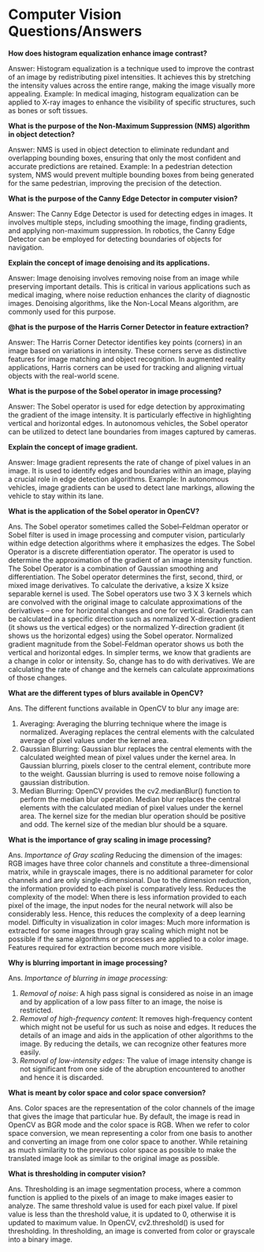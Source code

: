 # Computer Vision Questions/Answers 

**How does histogram equalization enhance image contrast?**

Answer: Histogram equalization is a technique used to improve the contrast of an image by redistributing pixel intensities.
It achieves this by stretching the intensity values across the entire range, making the image visually more appealing.
Example: In medical imaging, histogram equalization can be applied to X-ray images to enhance the visibility of specific structures, such as bones or soft tissues.

**What is the purpose of the Non-Maximum Suppression (NMS) algorithm in object detection?**

Answer: NMS is used in object detection to eliminate redundant and overlapping bounding boxes, ensuring that only the most confident and accurate predictions are retained.
Example: In a pedestrian detection system, NMS would prevent multiple bounding boxes from being generated for the same pedestrian, improving the precision of the detection.

**What is the purpose of the Canny Edge Detector in computer vision?**
   
Answer: The Canny Edge Detector is used for detecting edges in images. It involves multiple steps, including smoothing the image, finding gradients, and applying non-maximum suppression.
In robotics, the Canny Edge Detector can be employed for detecting boundaries of objects for navigation.

**Explain the concept of image denoising and its applications.**

Answer: Image denoising involves removing noise from an image while preserving important details.
This is critical in various applications such as medical imaging, where noise reduction enhances the clarity of diagnostic images.
Denoising algorithms, like the Non-Local Means algorithm, are commonly used for this purpose.

**@hat is the purpose of the Harris Corner Detector in feature extraction?**

Answer: The Harris Corner Detector identifies key points (corners) in an image based on variations in intensity.
These corners serve as distinctive features for image matching and object recognition.
In augmented reality applications, Harris corners can be used for tracking and aligning virtual objects with the real-world scene.

**What is the purpose of the Sobel operator in image processing?**

Answer: The Sobel operator is used for edge detection by approximating the gradient of the image intensity.
It is particularly effective in highlighting vertical and horizontal edges. In autonomous vehicles, the Sobel operator can be utilized to detect lane boundaries from images captured by cameras.

**Explain the concept of image gradient.**

Answer: Image gradient represents the rate of change of pixel values in an image. It is used to identify edges and boundaries within an image, playing a crucial role in edge detection algorithms.
Example: In autonomous vehicles, image gradients can be used to detect lane markings, allowing the vehicle to stay within its lane.

**What is the application of the Sobel operator in OpenCV?**

Ans. The Sobel operator sometimes called the Sobel–Feldman operator or Sobel filter is used in image processing and computer vision, particularly within edge detection algorithms where it emphasizes the edges. The Sobel Operator is a discrete differentiation operator. The operator is used to determine the approximation of the gradient of an image intensity function.
The Sobel Operator is a combination of Gaussian smoothing and differentiation. The Sobel operator determines the first, second, third, or mixed image derivatives. To calculate the derivative, a ksize X ksize separable kernel is used. The Sobel operators use two 3 X 3 kernels which are convolved with the original image to calculate approximations of the derivatives – one for horizontal changes and one for vertical.
Gradients can be calculated in a specific direction such as normalized X-direction gradient (it shows us the vertical edges) or the normalized Y-direction gradient (it shows us the horizontal edges) using the Sobel operator. Normalized gradient magnitude from the Sobel-Feldman operator shows us both the vertical and horizontal edges.
In simpler terms, we know that gradients are a change in color or intensity. So, change has to do with derivatives. We are calculating the rate of change and the kernels can calculate approximations of those changes.

**What are the different types of blurs available in OpenCV?**

Ans. The different functions available in OpenCV to blur any image are:
1. Averaging: Averaging the blurring technique where the image is normalized. Averaging replaces the central elements with the calculated average of pixel values under the kernel area.
2. Gaussian Blurring: Gaussian blur replaces the central elements with the calculated weighted mean of pixel values under the kernel area. In Gaussian blurring, pixels closer to the central element, contribute more to the weight. Gaussian blurring is used to remove noise following a gaussian distribution.
3. Median Blurring: OpenCV provides the cv2.medianBlur() function to perform the median blur operation. Median blur replaces the central elements with the calculated median of pixel values under the kernel area. The kernel size for the median blur operation should be positive and odd. The kernel size of the median blur should be a square.

**What is the importance of gray scaling in image processing?**
    
Ans. *Importance of Gray scaling*
Reducing the dimension of the images: RGB images have three color channels and constitute a three-dimensional matrix, while in grayscale images, there is no additional parameter for color channels and are only single-dimensional.
Due to the dimension reduction, the information provided to each pixel is comparatively less.
Reduces the complexity of the model: When there is less information provided to each pixel of the image, the input nodes for the neural network will also be considerably less. Hence, this reduces the complexity of a deep learning model.
Difficulty in visualization in color images: Much more information is extracted for some images through gray scaling which might not be possible if the same algorithms or processes are applied to a color image. Features required for extraction become much more visible.

**Why is blurring important in image processing?**
    
Ans. *Importance of blurring in image processing:*
1. *Removal of noise*: A high pass signal is considered as noise in an image and by application of a low pass filter to an image, the noise is restricted.
2. *Removal of high-frequency content*: It removes high-frequency content which might not be useful for us such as noise and edges. It reduces the details of an image and aids in the application of other algorithms to the image. By reducing the details, we can recognize other features more easily.
3. *Removal of low-intensity edges:* The value of image intensity change is not significant from one side of the abruption encountered to another and hence it is discarded.

**What is meant by color space and color space conversion?**
    
Ans. Color spaces are the representation of the color channels of the image that gives the image that particular hue. By default, the image is read in OpenCV as BGR mode and the color space is RGB.
When we refer to color space conversion, we mean representing a color from one basis to another and converting an image from one color space to another. While retaining as much similarity to the previous color space as possible to make the translated image look as similar to the original image as possible.

**What is thresholding in computer vision?**
    
Ans. Thresholding is an image segmentation process, where a common function is applied to the pixels of an image to make images easier to analyze. The same threshold value is used for each pixel value. If pixel value is less than the threshold value, it is updated to 0, otherwise it is updated to maximum value. In OpenCV, cv2.threshold() is used for thresholding. In thresholding, an image is converted from color or grayscale into a binary image.
